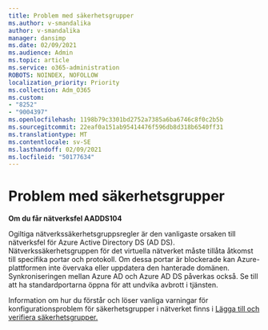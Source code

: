 ```yaml
---
title: Problem med säkerhetsgrupper
ms.author: v-smandalika
author: v-smandalika
manager: dansimp
ms.date: 02/09/2021
ms.audience: Admin
ms.topic: article
ms.service: o365-administration
ROBOTS: NOINDEX, NOFOLLOW
localization_priority: Priority
ms.collection: Adm_O365
ms.custom:
- "8252"
- "9004397"
ms.openlocfilehash: 1198b79c3301bd2752a7385a6ba6746c8f0c2b5b
ms.sourcegitcommit: 22eaf0a151ab95414476f596db8d318b6540ff31
ms.translationtype: MT
ms.contentlocale: sv-SE
ms.lasthandoff: 02/09/2021
ms.locfileid: "50177634"
---
```

# <a name="issue-with-security-groups"></a>Problem med säkerhetsgrupper

**Om du får nätverksfel AADDS104**

Ogiltiga nätverkssäkerhetsgruppsregler är den vanligaste orsaken till nätverksfel för Azure Active Directory DS (AD DS). Nätverkssäkerhetsgruppen för det virtuella nätverket måste tillåta åtkomst till specifika portar och protokoll. Om dessa portar är blockerade kan Azure-plattformen inte övervaka eller uppdatera den hanterade domänen. Synkroniseringen mellan Azure AD och Azure AD DS påverkas också. Se till att ha standardportarna öppna för att undvika avbrott i tjänsten.

Information om hur du förstår och löser vanliga varningar för konfigurationsproblem för säkerhetsgrupper i nätverket finns i [Lägga till och verifiera säkerhetsgrupper.](https://docs.microsoft.com/azure/active-directory-domain-services/alert-nsg#verify-and-edit-existing-security-rules)
